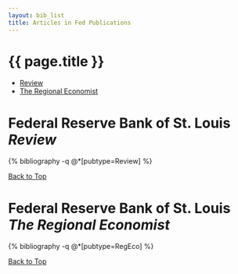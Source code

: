 ```yaml
---
layout: bib_list
title: Articles in Fed Publications
---
```



# {{ page.title }}

<ul class="pagination">
  <li>
    <a href="#review">Review</a>
  </li>
  <li>
    <a href="#regional-economist">The Regional Economist</a>
  </li>
</ul>


# <a name="review"></a>**Federal Reserve Bank of St. Louis _Review_**


{% bibliography  -q @*[pubtype=Review] %}


<div class="row">
  <a class="btn btn-default btn-xs  navbar-right" role="button" href="#" title="Top">Back to Top<span class="glyphicon glyphicon-arrow-up"></span></a>
</div>  
 

# <a name="regional-economist"></a>**Federal Reserve Bank of St. Louis _The Regional Economist_** 


{% bibliography  -q @*[pubtype=RegEco] %}


<div class="row">
  <a class="btn btn-default btn-xs  navbar-right" role="button" href="#" title="Top">Back to Top<span class="glyphicon glyphicon-arrow-up"></span></a>
</div>  

